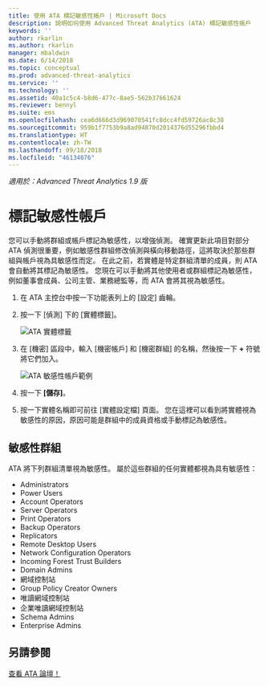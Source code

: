 ```yaml
---
title: 使用 ATA 標記敏感性帳戶 | Microsoft Docs
description: 說明如何使用 Advanced Threat Analytics (ATA) 標記敏感性帳戶
keywords: ''
author: rkarlin
ms.author: rkarlin
manager: mbaldwin
ms.date: 6/14/2018
ms.topic: conceptual
ms.prod: advanced-threat-analytics
ms.service: ''
ms.technology: ''
ms.assetid: 40a1c5c4-b8d6-477c-8ae5-562b37661624
ms.reviewer: bennyl
ms.suite: ems
ms.openlocfilehash: cea6d666d3d969070541fc8dcc4fd59726ac8c38
ms.sourcegitcommit: 959b1f7753b9a8ad94870d2014376d55296fbbd4
ms.translationtype: HT
ms.contentlocale: zh-TW
ms.lasthandoff: 09/18/2018
ms.locfileid: "46134076"
---
```

*適用於：Advanced Threat Analytics 1.9 版*



# <a name="tag-sensitive-accounts"></a>標記敏感性帳戶

您可以手動將群組或帳戶標記為敏感性，以增強偵測。 確實更新此項目對部分 ATA 偵測很重要，例如敏感性群組修改偵測與橫向移動路徑，這將取決於那些群組與帳戶視為具敏感性而定。 在此之前，若實體是特定群組清單的成員，則 ATA 會自動將其標記為敏感性。 您現在可以手動將其他使用者或群組標記為敏感性，例如董事會成員、公司主管、業務總監等，而 ATA 會將其視為敏感性。

1.  在 ATA 主控台中按一下功能表列上的 [設定] 齒輪。

2.  按一下 [偵測] 下的 [實體標籤]。

    ![ATA 實體標籤](media/entity-tags.png)

3.  在 [機密] 區段中，輸入 [機密帳戶] 和 [機密群組] 的名稱，然後按一下 **+** 符號將它們加入。

    ![ATA 敏感性帳戶範例](media/sensitive-account-sample.png)

4. 按一下 **[儲存]**。

5. 按一下實體名稱即可前往 [實體設定檔] 頁面。 您在這裡可以看到將實體視為敏感性的原因，原因可能是群組中的成員資格或手動標記為敏感性。


## <a name="sensitive-groups"></a>敏感性群組

ATA 將下列群組清單視為敏感性。 屬於這些群組的任何實體都視為具有敏感性：

-   Administrators
-   Power Users
-   Account Operators
-   Server Operators
-   Print Operators
-   Backup Operators
-   Replicators
-   Remote Desktop Users 
-   Network Configuration Operators 
-   Incoming Forest Trust Builders
-   Domain Admins
-   網域控制站
-   Group Policy Creator Owners 
-   唯讀網域控制站 
-   企業唯讀網域控制站 
-   Schema Admins 
-   Enterprise Admins
     
## <a name="see-also"></a>另請參閱
[查看 ATA 論壇！](https://social.technet.microsoft.com/Forums/security/home?forum=mata)
